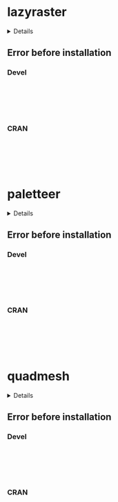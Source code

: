# lazyraster

<details>

* Version: 
* Source code: ???
* URL: https://github.com/AustralianAntarcticDivision/palr
* BugReports: https://github.com/AustralianAntarcticDivision/palr/issues
* Number of recursive dependencies: 0

Run `revdep_details(,"")` for more info

</details>

## Error before installation

### Devel

```






```
### CRAN

```






```
# paletteer

<details>

* Version: 
* Source code: ???
* URL: https://github.com/AustralianAntarcticDivision/palr
* BugReports: https://github.com/AustralianAntarcticDivision/palr/issues
* Number of recursive dependencies: 0

Run `revdep_details(,"")` for more info

</details>

## Error before installation

### Devel

```






```
### CRAN

```






```
# quadmesh

<details>

* Version: 
* Source code: ???
* URL: https://github.com/AustralianAntarcticDivision/palr
* BugReports: https://github.com/AustralianAntarcticDivision/palr/issues
* Number of recursive dependencies: 0

Run `revdep_details(,"")` for more info

</details>

## Error before installation

### Devel

```






```
### CRAN

```






```
